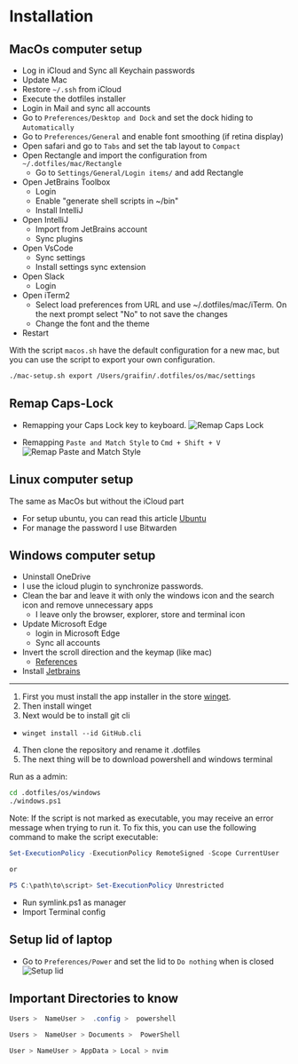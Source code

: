# Installation

## MacOs computer setup

- Log in iCloud and Sync all Keychain passwords
- Update Mac
- Restore `~/.ssh` from iCloud
- Execute the dotfiles installer
- Login in Mail and sync all accounts
- Go to `Preferences/Desktop and Dock` and set the dock hiding to `Automatically`
- Go to `Preferences/General` and enable font smoothing (if retina display)
- Open safari and go to `Tabs` and set the tab layout to `Compact`
- Open Rectangle and import the configuration from `~/.dotfiles/mac/Rectangle`
  - Go to `Settings/General/Login items/` and add Rectangle
- Open JetBrains Toolbox
  - Login
  - Enable "generate shell scripts in ~/bin"
  - Install IntelliJ
- Open IntelliJ
  - Import from JetBrains account
  - Sync plugins
- Open VsCode
  - Sync settings
  - Install settings sync extension
- Open Slack
  - Login
- Open iTerm2
  - Select load preferences from URL and use ~/.dotfiles/mac/iTerm. On the next prompt select "No" to not save the changes
  - Change the font and the theme
- Restart

With the script `macos.sh` have the default configuration for a new mac, but you can use the script to export your own configuration.

```bash
./mac-setup.sh export /Users/graifin/.dotfiles/os/mac/settings
```

## Remap Caps-Lock

- Remapping your Caps Lock key to keyboard.
  ![Remap Caps Lock](https://i.ibb.co/zXf6R65/Screenshot-2024-01-01-at-2-01-45-PM.png)

- Remapping `Paste and Match Style` to `Cmd + Shift + V`
  ![Remap Paste and Match Style](https://i.ibb.co/XbNSHCt/Screenshot-2024-01-06-at-8-53-52-PM.png)

## Linux computer setup

The same as MacOs but without the iCloud part

- For setup ubuntu, you can read this article 
[Ubuntu](https://medium.com/@erickvasm/ubuntu-setup-29323c81a258)
- For manage the password I use Bitwarden


## Windows computer setup

- Uninstall OneDrive
- I use the icloud plugin to synchronize passwords.
- Clean the bar and leave it with only the windows icon and the search icon and remove unnecessary apps
  - I leave only the browser, explorer, store and terminal icon
- Update Microsoft Edge
  - login in Microsoft Edge
  - Sync all accounts
- Invert the scroll direction and the keymap (like mac)
  - [References](https://superuser.com/questions/543971/how-to-change-the-windows-alttab-hotkey-to-something-else/1588228#1588228)
- Install [Jetbrains](https://www.jetbrains.com/toolbox-app/)

---
1. First you must install the app installer in the store [winget](https://apps.microsoft.com/detail/9nblggh4nns1?rtc=1&hl=es-cr&gl=CR). 
2. Then install winget
3. Next would be to install git cli
  * `winget install --id GitHub.cli`
4. Then clone the repository and rename it .dotfiles
6. The next thing will be to download powershell and windows terminal

Run as a admin:
```bash
cd .dotfiles/os/windows
./windows.ps1
```

Note: If the script is not marked as executable, you may receive an error message when trying to run it. To fix this, you can use the following command to make the script executable:

```powershell
Set-ExecutionPolicy -ExecutionPolicy RemoteSigned -Scope CurrentUser

or

PS C:\path\to\script> Set-ExecutionPolicy Unrestricted
```

- Run symlink.ps1 as manager
- Import Terminal config

## Setup lid of laptop

- Go to `Preferences/Power` and set the lid to `Do nothing` when is closed
  ![Setup lid](https://i.ibb.co/YjnzHvX/Screenshot-2024-01-02-221952.png "Setup")

## Important Directories to know

```powershell
Users >  NameUser >  .config >  powershell

Users >  NameUser > Documents >  PowerShell

User > NameUser > AppData > Local > nvim
```
